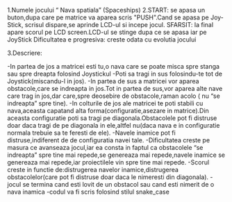 1.Numele jocului “ Nava spatiala” (Spaceships)
2.START: se apasa un buton,dupa care pe matrice va aparea scris "PUSH".Cand se apasa pe Joy-Stick, scrisul dispare,se aprinde LCD-ul si incepe jocul.
SFARSIT: la final apare scorul pe LCD screen.LCD-ul se stinge dupa ce se apasa iar pe JoyStick
Dificultatea e progresiva: creste odata cu evolutia jocului

3.Descriere:

-In partea de jos a matricei esti tu,o nava care se poate misca spre stanga sau spre dreapta folosind Joystickul
-Poti sa tragi in sus folosindu-te tot de Joystick(miscandu-l in jos).
-In partea de sus a matricei vor aparea obstacole,care se indreapta in jos.Tot in partea de sus,vor aparea alte nave care trag in jos,dar care,spre deosebire de obstacole,raman acolo ( nu “se indreapta” spre tine).
-In colturile de jos ale matricei te poti stabili cu nava,aceasta capatand alta forma(configuratie,asezare in matrice).Din aceasta configuratie poti sa tragi pe diagonala.Obstacolele pot fi distruse doar daca tragi de pe diagonala in ele,altfel nu(daca nava e in configuratie normala trebuie sa te feresti de ele).
-Navele inamice pot fi distruse,indiferent de de configuratia navei tale.
-Dificultatea creste pe masura ce avanseaza jocul,iar ea consta in faptul ca obstacolele “se indreapta” spre tine mai repede,se genereaza mai repede,navele inamice se genereaza mai repede,iar proiectilele vin spre tine mai repede.
-Scorul creste in functie de:distrugerea navelor inamice,distrugerea obstacolelor(care pot fi distruse doar daca le nimeresti din diagonala).
-jocul se termina cand esti lovit de un obstacol sau cand esti nimerit de o nava inamica
-codul va fi scris folosind stilul snake_case


